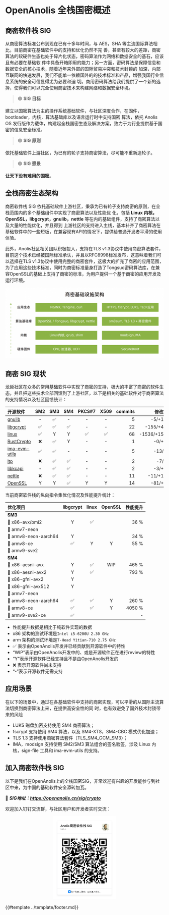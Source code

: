 # OpenAnolis 全栈国密概述

## 商密软件栈 SIG

从商密算法标准公布到现在已有十多年时间，与 AES，SHA 等主流国际算法相比，目前商密在基础软件中的支持和优化仍然不完
善，甚至有较大的差距，商密算法的软硬件生态也处于碎片化状态，密码算法作为网络和数据安全的基石，应该且有必要在基础软
件中具备开箱即用的能力；另一方面，密码算法是保障信息和数据安全的核心技术，随着近年来外部的国际贸易冲突和技术封锁的
加深，内部互联网的快速发展，我们不能单一依赖国外的的技术标准和产品，增强我国行业信息系统的安全可信显得尤为必要和迫
切。商用密码算法给我们提供了一个新的选择，使得我们可以完全使用商密技术来构建网络和数据安全环境。

> 🟢 **SIG 目标**

建立以国密算法为主的操作系统基础软件，与社区深度合作，在固件，bootloader，内核，算法基础库以及语言运行时中支持国密
算法，依托 Anolis OS 发行版作为载体，构建起全栈国密生态及解决方案，致力于为行业提供基于国密的信息安全标准。

> 🟢 **SIG 原则**

依托基础软件上游社区，为已有的轮子支持商密算法，尽可能不重新造轮子。

> 🟢 **SIG 愿景**

**让天下没有难用的国密**。

## 全栈商密生态架构

商密软件栈 SIG 依托基础软件上游社区，秉承为已有轮子支持商密的原则，在全栈范围内的多个基础组件中实现了商密算法以及性能优
化，包括 **Linux 内核，OpenSSL，libgcrypt，gnulib，nettle** 等在内的基础组件，支持了商密算法以及大量的性能优化，并且得到
上游社区的支持进入主线，基本补齐了商密算法在基础软件中的一些短板，在兼容现有API的情况下，提供给普通开发者平滑的使用
体验。

此外，Anolis社区相关团队积极投入，支持在TLS v1.3协议中使用商密算法套件，目前这个技术已经被国际标准承认，并且以RFC8998标准发布，这意味着我们可以选择在TLS v1.3协议中使用完整的商密套件，这极大的扩充了商密的应用范围，为了应用这些技术标准，同时为商密标准量身打造了Tongsuo密码算法库，在兼容OpenSSL的基础上支持了商密的标准，为用户提供一个基于商密的应用开发及运行环境。

![商密基础设施架构](images/shangmi_arch.png)

## 商密 SIG 现状

龙蜥社区在众多的常用基础软件中实现了商密的支持，极大的丰富了商密的软件生态，并且把这些技术全部回馈到了上游社区，以下是相关的基础软件对于商密算法的支持情况以及社区回馈统计：

| 开源软件                                                                                              | SM2 | SM3 | SM4 | PKCS#7 | X509 | commits | 修改行数 |
| :--------------------------------------------------------------------------------------------------------- | :-: | :-: | :-: | :--: | :-: | --: | ---------: |
| [gnulib](http://git.savannah.gnu.org/cgit/gnulib.git/log/?qt=author&q=Jia+Zhang)                           | -  | ✅ | -  | -      | -  |   5 |     -5/+1046 |
| [libgcrypt](https://git.gnupg.org/cgi-bin/gitweb.cgi?p=libgcrypt.git;a=search;s=Tianjia+Zhang;st=author)   | ✅ | ✅ | ✅ | -      | -  |  22 |   -155/+4202 |
| [linux](https://git.kernel.org/pub/scm/linux/kernel/git/herbert/cryptodev-2.6.git/log/?qt=author&q=Tianjia+Zhang) | ✅ | Y | Y | ✅ | ✅ | 68 | -1536/+15478 |
| [RustCrypto](https://github.com/RustCrypto/hashes/commits?author=uudiin)                                   | ❌ | ✅ | Y  | -      | -  |   1 |      -0/+851 |
| [ima-evm-utils](https://github.com/mimizohar/ima-evm-utils/commits?author=uudiin)                          | ✅ | ✅ | -  | -      | -  |   5 |      -13/+97 |
| [ltp](https://github.com/linux-test-project/ltp/commits?author=hustliyilin)                                | ❌ | ✅ | ✅ | -      | -  |   2 |       -7/+30 |
| [libkcapi](https://github.com/smuellerDD/libkcapi/commits?author=uudiin)                                   | -  | ✅ | ✅ | -      | -  |   2 |      -3/+287 |
| [nettle](https://github.com/gnutls/nettle/commits?author=uudiin)                                           | ❌ | ✅ | ✅ | -      | -  |  11 |    -11/+1241 |
| [OpenSSL](https://github.com/openssl/openssl/commits?author=uudiin)                                        | Y  | Y  | ✅ | Y      | Y  |  14 |     -81/+471 |

当前商密软件栈的纵向指令集优化情况及性能提升统计：

| 优化项目               | libgcrypt | linux | OpenSSL | 性能提升 |
| :--------------------- | :-------: | :---: | :-----: | -------: |
| **SM3**                |           |       |         |          |
| 🔸 x86-avx/bmi2        |     Y     |  ✅   |         |     36 % |
| 🔸 armv7-neon          |           |       |         |          |
| 🔸 armv8-neon-aarch64  |     Y     |       |         |     34 % |
| 🔸 armv8-ce            |    ✅     |   Y   |    Y    |     55 % |
| 🔸 armv9-sve2          |           |       |         |          |
| **SM4**                |           |       |         |          |
| 🔸 x86-aesni-avx       |     Y     |  ✅   |   WIP   |    465 % |
| 🔸 x86-aesni-avx2      |     Y     |  ✅   |         |    793 % |
| 🔸 x86-gfni-avx2       |     Y     |       |         |          |
| 🔸 x86-gfni-avx512     |     Y     |       |         |          |
| 🔸 armv7-neon          |           |       |         |          |
| 🔸 armv8-neon-aarch64  |    ✅     |  ✅   |    Y    |    260 % |
| 🔸 armv8-ce            |    ✅     |  ✅   |    Y    |   4050 % |
| 🔸 armv9-sve2-ce       |    ✅     |       |         |     -    |

* 性能提升数据是相比于纯软件实现的数据
* x86 架构的测试环境是`Intel i5-6200U 2.30 GHz`
* arm 架构的测试环境是`T-Head Yitian-710 2.75 GHz`
* ✅ 表示由OpenAnolis开发并已经贡献到开源软件中的特性
* “WIP”表示由OpenAnolis开发中的、或是开源软件正在进行review的特性
* “Y”表示开源软件已经支持且不是由OpenAnolis开发的
* ❌ 表示开源软件尚未支持
* “\-”表示开源软件无需支持

## 应用场景

在以下的场景中，通过在各基础软件中支持的商密实现，可以平滑的从国际主流算法切换到商密算法上来，在提供高安全性的同
时，也有效避免了国外技术封锁带来的风险

* LUKS 磁盘加密支持使用 SM4 商密算法；
* fscrypt 支持使用 SM4 算法，以及 SM4-XTS，SM4-CBC 模式优化加速；
* TLS 1.3 支持使用商密算法套件（TLS_SM4_GCM_SM3）；
* IMA，modsign 支持使用 SM2/SM3 算法组合的签名验签，涉及 Linux 内核，sign-file 工具和 ima-evm-utils 的支持。

## 加入商密软件栈 SIG

以下是我们在OpenAnolis上的全栈国密SIG，非常欢迎有兴趣的开发能参与到社区中来，为中国的基础软件安全添砖加瓦。

🔗 **_SIG地址：<https://openanolis.cn/sig/crypto>_**

欢迎加入钉钉交流群，与社区用户和开发者实时交流：

<div align=center>
<img src="images/qr_ding.jpg" alt="商密软件栈交流群" style="width: 40%; height: 40%">
</div>

{{#template ../template/footer.md}}
